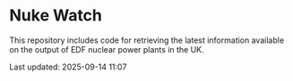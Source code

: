 # Nuke Watch

This repository includes code for retrieving the latest information available on the output of EDF nuclear power plants in the UK.

Last updated: 2025-09-14 11:07